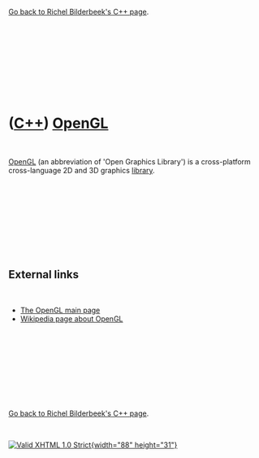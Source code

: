 

[Go back to Richel Bilderbeek's C++ page](Cpp.htm).

 

 

 

 

 

([C++](Cpp.htm)) [OpenGL](CppOpenGl.htm)
========================================

 

[OpenGL](CppOpenGl.htm) (an abbreviation of 'Open Graphics Library') is
a cross-platform cross-language 2D and 3D graphics
[library](CppLibrary.htm).

 

 

 

 

 

External links
--------------

 

-   [The OpenGL main page](http://www.opengl.org)
-   [Wikipedia page about OpenGL](http://en.wikipedia.org/wiki/OpenGL)

 

 

 

 

 

[Go back to Richel Bilderbeek's C++ page](Cpp.htm).



 

[![Valid XHTML 1.0 Strict](valid-xhtml10.png){width="88"
height="31"}](http://validator.w3.org/check?uri=referer)
